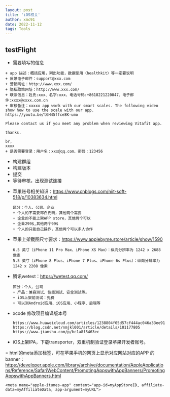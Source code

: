 ```yaml
---
layout: post
title: 'iOS相关'
author: xmc91
date: 2022-11-12
tags: Tools 
---
```



## testFlight 

- 需要填写的信息

```
+ app 描述：概括应用，列出功能，数据使用（healthkit）等一定要说明
+ 反馈电子邮件：support@xxx.com
+ 营销网址：http://www.xxx.com/
+ 隐私政策网址：http://www.xxx.com/
+ 联系信息：姓氏:xxx、名字:xxx、电话号码:+8618221220047、电子邮件:xxxx@xxxx.com.cn
+ 审核备注：xxxxx app work with our smart scales. The following video show how to use the scale with our app.
https://youtu.be/tGH45ffce8K-umo

Please contact us if you meet any problem when reviewing Vitafit app.

thanks.

br,
xxxx
+ 是否需要登录：用户名：xxx@qq.com、密码：123456

```

- 构建群组
- 构建版本
- 提交
- 等待审核，出现测试连接

+ 苹果账号相关知识：https://www.cnblogs.com/niit-soft-518/p/10383634.html

  ```
  区分：个人、公司、企业
  + 个人的不需要邓白氏码，其他两个需要
  + 企业的不能上架APP store，其他两个可以
  + 企业299$,其他两个99$
  + 个人的只能自己操作，其他两个可以多人协作
  ```

+ 苹果上架截图尺寸要求：https://www.applebyme.store/article/show/1590

  ```
  6.5 英寸（iPhone 11 Pro Max、iPhone XS Max）：纵向分辨率为 1242 x 2688 像素
  5.5 英寸（iPhone 8 Plus、iPhone 7 Plus、iPhone 6s Plus）：纵向分辨率为 1242 x 2208 像素
  ```

+ 腾讯wetest：https://wetest.qq.com/

  ```
  区分：个人、公司
  + 产品：兼容测试、性能测试、安全测试等。
  + iOS上架前测试：免费
  + 可以测Android应用、iOS应用、小程序、后端等
  ```

+ xcode 修改项目编译版本号

  ```
  https://www.huaweicloud.com/articles/1238804f05d57cf444ac046a33ee9116.html
  https://blog.csdn.net/nmjkl001/article/details/101177805
  https://www.jianshu.com/p/bc1a8f5463ec
  ```

+ iOS上架IPA，下载transporter，双重机制验证登录苹果开发者账号。


= html的meta添加标签，可在苹果手机的网页上显示对应网站对应的APP 的banner：https://developer.apple.com/library/archive/documentation/AppleApplications/Reference/SafariWebContent/PromotingAppswithAppBanners/PromotingAppswithAppBanners.html

```
<meta name="apple-itunes-app" content="app-id=myAppStoreID, affiliate-data=myAffiliateData, app-argument=myURL">
```

